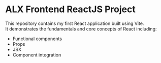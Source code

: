 # ALX Frontend ReactJS Project

This repository contains my first React application built using Vite.  
It demonstrates the fundamentals and core concepts of React including:

- Functional components
- Props
- JSX
- Component integration

